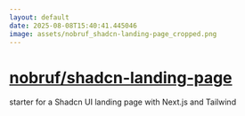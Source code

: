 ```yaml
---
layout: default
date: 2025-08-08T15:40:41.445046
image: assets/nobruf_shadcn-landing-page_cropped.png
---
```


# [nobruf/shadcn-landing-page](https://github.com/nobruf/shadcn-landing-page)

starter for a Shadcn UI landing page with Next.js and Tailwind
